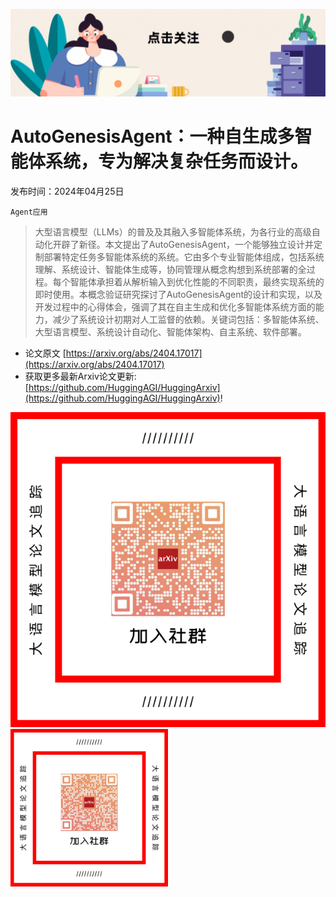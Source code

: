 ![](https://raw.githubusercontent.com/HuggingAGI/HuggingArxiv/main/imgs/follow2.gif)
# AutoGenesisAgent：一种自生成多智能体系统，专为解决复杂任务而设计。
发布时间：2024年04月25日

`Agent应用`
> 大型语言模型（LLMs）的普及及其融入多智能体系统，为各行业的高级自动化开辟了新径。本文提出了AutoGenesisAgent，一个能够独立设计并定制部署特定任务多智能体系统的系统。它由多个专业智能体组成，包括系统理解、系统设计、智能体生成等，协同管理从概念构想到系统部署的全过程。每个智能体承担着从解析输入到优化性能的不同职责，最终实现系统的即时使用。本概念验证研究探讨了AutoGenesisAgent的设计和实现，以及开发过程中的心得体会，强调了其在自主生成和优化多智能体系统方面的能力，减少了系统设计初期对人工监督的依赖。关键词包括：多智能体系统、大型语言模型、系统设计自动化、智能体架构、自主系统、软件部署。



- 论文原文 [https://arxiv.org/abs/2404.17017](https://arxiv.org/abs/2404.17017)
- 获取更多最新Arxiv论文更新: [https://github.com/HuggingAGI/HuggingArxiv](https://github.com/HuggingAGI/HuggingArxiv)!

![](https://raw.githubusercontent.com/HuggingAGI/HuggingArxiv/main/imgs/qrcode.png)
<img src="https://raw.githubusercontent.com/HuggingAGI/HuggingArxiv/main/imgs/qrcode.png" width="50%" style="margin: auto;" />